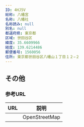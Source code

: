 ```yaml
---
ID: 4HJ5V
総称: 八幡宮
名称: 八幡社
名称読み: null
別名: null
都道府県: 東京都
区域: 世田谷区
緯度: 35.6609966
経度: 139.6214486
郵便番号: 1560056
住所: 東京都世田谷区八幡山１丁目１２−２
---
```


## その他

### 参考URL

| URL | 説明          |
| --- | ------------- |
|     | OpenStreetMap |
